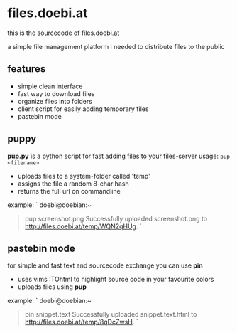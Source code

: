 files.doebi.at
==============

this is the sourcecode of files.doebi.at

a simple file management platform i needed to distribute files to the public

features
--------

 * simple clean interface
 * fast way to download files
 * organize files into folders
 * client script for easily adding temporary files
 * pastebin mode


 puppy
 -----

 **pup.py** is a python script for fast adding files to your files-server
 usage: `pup <filename>`

 * uploads files to a system-folder called 'temp'
 * assigns the file a random 8-char hash
 * returns the full url on commandline

 example:
 `
 doebi@doebian:~
 > pup screenshot.png 
 Successfully uploaded screenshot.png to http://files.doebi.at/temp/WQN2qHUg.
 `

 pastebin mode
 -------------

 for simple and fast text and sourcecode exchange you can use **pin**

 * uses vims :TOhtml to highlight source code in your favourite colors
 * uploads files using **pup**

 example:
 `
doebi@doebian:~
> pin snippet.text 
Successfully uploaded snippet.text.html to http://files.doebi.at/temp/8qDcZwsH.
 `
